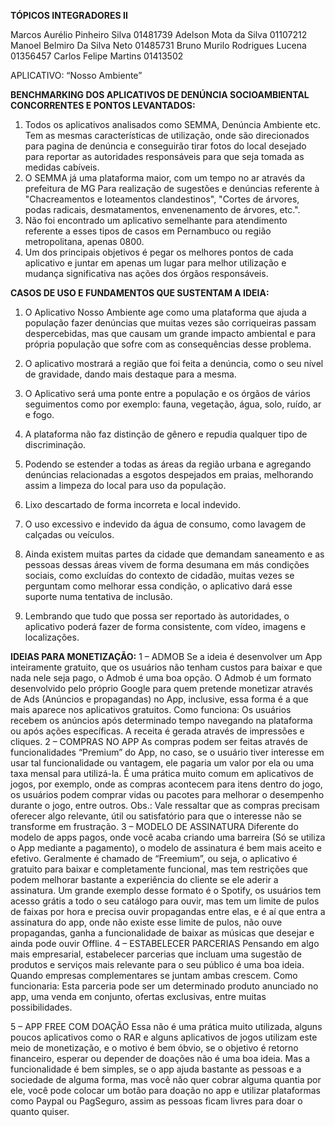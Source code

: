 **TÓPICOS INTEGRADORES II**


Marcos Aurélio Pinheiro Silva 		01481739
Adelson Mota da Silva				01107212
Manoel Belmiro Da Silva Neto		01485731
Bruno Murilo Rodrigues Lucena		01356457
Carlos Felipe Martins				01413502


APLICATIVO: “Nosso Ambiente”

**BENCHMARKING DOS APLICATIVOS DE DENÚNCIA SOCIOAMBIENTAL**
 **CONCORRENTES E PONTOS LEVANTADOS:** 

1.	Todos os aplicativos analisados como SEMMA, Denúncia Ambiente etc. Tem as mesmas características de utilização, onde são direcionados para pagina de denúncia e conseguirão tirar fotos do local desejado para reportar as autoridades responsáveis para que seja tomada as medidas cabíveis.
2.	O SEMMA já uma plataforma maior, com um tempo no ar através da prefeitura de MG Para realização de sugestões e denúncias referente à "Chacreamentos e loteamentos clandestinos", "Cortes de árvores, podas radicais, desmatamentos, envenenamento de árvores, etc.".
3.	Não foi encontrado um aplicativo semelhante para atendimento referente a esses tipos de casos em Pernambuco ou região metropolitana, apenas 0800.
4.	Um dos principais objetivos é pegar os melhores pontos de cada aplicativo e juntar em apenas um lugar para melhor utilização e mudança significativa nas ações dos órgãos responsáveis.

**CASOS DE USO E FUNDAMENTOS QUE SUSTENTAM A IDEIA:** 
1.	O Aplicativo Nosso Ambiente age como uma plataforma que ajuda a população fazer denúncias que muitas vezes são corriqueiras passam despercebidas, mas que causam um grande impacto ambiental e para própria população que sofre com as consequências desse problema.
2.	O aplicativo mostrará a região que foi feita a denúncia, como o seu nível de gravidade, dando mais destaque para a mesma.
3.	O Aplicativo será uma ponte entre a população e os órgãos de vários seguimentos como por exemplo: fauna, vegetação, água, solo, ruído, ar e fogo.
4.	A plataforma não faz distinção de gênero e repudia qualquer tipo de discriminação.
5.	Podendo se estender a todas as áreas da região urbana e agregando denúncias relacionadas a esgotos despejados em praias, melhorando assim a limpeza do local para uso da população.
6.	Lixo descartado de forma incorreta e local indevido.
7.	O uso excessivo e indevido da água de consumo, como lavagem de calçadas ou veículos.

8.	Ainda existem muitas partes da cidade que demandam saneamento e as pessoas dessas áreas vivem de forma desumana em más condições sociais, como excluídas do contexto de cidadão, muitas vezes se perguntam como melhorar essa condição, o aplicativo dará esse suporte numa tentativa de inclusão.
9.	Lembrando que tudo que possa ser reportado às autoridades, o aplicativo poderá fazer de forma consistente, com vídeo, imagens e localizações.

**IDEIAS PARA MONETIZAÇÃO:**
1 – ADMOB
Se a ideia é desenvolver um App inteiramente gratuito, que os usuários não tenham custos para baixar e que nada nele seja pago, o Admob é uma boa opção.
O Admob é um formato desenvolvido pelo próprio Google para quem pretende monetizar através de Ads (Anúncios e propagandas) no App, inclusive, essa forma é a que mais aparece nos aplicativos gratuitos.
Como funciona: Os usuários recebem os anúncios após determinado tempo navegando na plataforma ou após ações específicas. A receita é gerada através de impressões e cliques.
 2 – COMPRAS NO APP
As compras podem ser feitas através de funcionalidades “Premium” do App, no caso, se o usuário tiver interesse em usar tal funcionalidade ou vantagem, ele pagaria um valor por ela ou uma taxa mensal para utilizá-la. É uma prática muito comum em aplicativos de jogos, por exemplo, onde as compras acontecem para itens dentro do jogo, os usuários podem comprar vidas ou pacotes para melhorar o desempenho durante o jogo, entre outros. 
Obs.: Vale ressaltar que as compras precisam oferecer algo relevante, útil ou satisfatório para que o interesse não se transforme em frustração. 
3 – MODELO DE ASSINATURA
Diferente do modelo de apps pagos, onde você acaba criando uma barreira (Só se utiliza o App mediante a pagamento), o modelo de assinatura é bem mais aceito e efetivo. Geralmente é chamado de “Freemium”, ou seja, o aplicativo é gratuito para baixar e completamente funcional, mas tem restrições que podem melhorar bastante a experiência do cliente se ele aderir a assinatura.
Um grande exemplo desse formato é o Spotify, os usuários tem acesso grátis a todo o seu catálogo para ouvir, mas tem um limite de pulos de faixas por hora e precisa ouvir propagandas entre elas, e é aí que entra a assinatura do app, onde não existe esse limite de pulos, não ouve propagandas, ganha a funcionalidade de baixar as músicas que desejar e ainda pode ouvir Offline. 
4 – ESTABELECER PARCERIAS
Pensando em algo mais empresarial, estabelecer parcerias que incluam uma sugestão de produtos e serviços mais relevante para o seu público é uma boa ideia. Quando empresas complementares se juntam ambas crescem.
Como funcionaria: Esta parceria pode ser um determinado produto anunciado no app, uma venda em conjunto, ofertas exclusivas, entre muitas possibilidades.

5 – APP FREE COM DOAÇÃO
Essa não é uma prática muito utilizada, alguns poucos aplicativos como o RAR e alguns aplicativos de jogos utilizam este meio de monetização, e o motivo é bem óbvio, se o objetivo é retorno financeiro, esperar ou depender de doações não é uma boa ideia. 
Mas a funcionalidade é bem simples, se o app ajuda bastante as pessoas e a sociedade de alguma forma, mas você não quer cobrar alguma quantia por ele, você pode colocar um botão para doação no app e utilizar plataformas como Paypal ou PagSeguro, assim as pessoas ficam livres para doar o quanto quiser.
